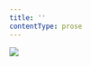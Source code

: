 ```yaml
---
title: ''
contentType: prose
---
```


<section>

![](../Images/obalka_lehni_bestie.jpg)

</section>

